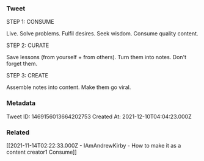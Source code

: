 ### Tweet
STEP 1: CONSUME

Live.
Solve problems. Fulfil desires.
Seek wisdom. Consume quality content.

STEP 2: CURATE

Save lessons (from yourself + from others).
Turn them into notes.
Don't forget them.

STEP 3: CREATE

Assemble notes into content.
Make them go viral.

### Metadata
Tweet ID: 1469156013664202753
Created At: 2021-12-10T04:04:23.000Z

### Related
[[2021-11-14T02:22:33.000Z - IAmAndrewKirby - How to make it as a content creator1 Consume]]

